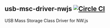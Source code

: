 usb-msc-driver-nwjs [![Circle CI](https://circleci.com/gh/eattle/usb-msc-driver-nwjs/tree/develop.svg?style=svg&circle-token=c920c55bbd62c50aac1bf788c52c5119b15009b4)](https://circleci.com/gh/eattle/usb-msc-driver-nwjs/tree/develop)
--------------------
USB Mass Storage Class Driver for NW.js
